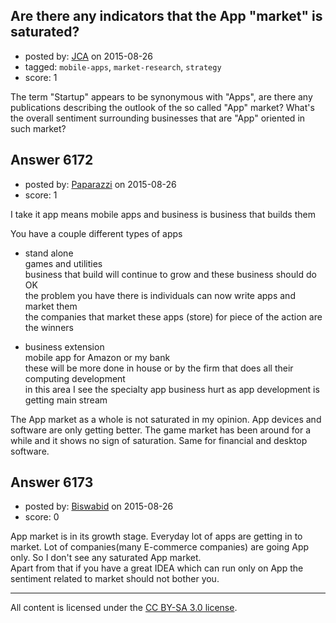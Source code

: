 ## Are there any indicators that the App "market" is saturated?

- posted by: [JCA](https://stackexchange.com/users/6822638/jca) on 2015-08-26
- tagged: `mobile-apps`, `market-research`, `strategy`
- score: 1

<p>The term "Startup" appears to be synonymous with "Apps", are there any publications describing the outlook of the so called "App" market? What's the overall sentiment surrounding businesses that are "App" oriented in such market?</p>



## Answer 6172

- posted by: [Paparazzi](https://stackexchange.com/users/300272/paparazzi) on 2015-08-26
- score: 1

<p>I take it app means mobile apps and business is business that builds them  </p>

<p>You have a couple different types of apps  </p>

<ul>
<li><p>stand alone<br>
games and  utilities<br>
business that build will continue to grow and these business should do OK<br>
the problem you have there is individuals can now write apps and market them<br>
the companies that market these apps (store) for piece of the action are the winners   </p></li>
<li><p>business extension<br>
mobile app for Amazon or my bank<br>
these will be more done in house or by the firm that does all their computing development<br>
in this area I see the specialty app business hurt as app development is getting main stream   </p></li>
</ul>

<p>The App market as a whole is not saturated in my opinion.  App devices and software are only getting better.  The game market has been around for a while and it shows no sign of saturation.   Same for financial and desktop software.</p>



## Answer 6173

- posted by: [Biswabid](https://stackexchange.com/users/6762655/biswabid) on 2015-08-26
- score: 0

<p>App market is in its growth stage. Everyday lot of apps are getting in to market. Lot of companies(many E-commerce companies) are going App only. So I don't see any saturated App market.<br/>
Apart from that if you have a great IDEA which can run only on App the sentiment related to market should not bother you.</p>




---

All content is licensed under the [CC BY-SA 3.0 license](https://creativecommons.org/licenses/by-sa/3.0/).
